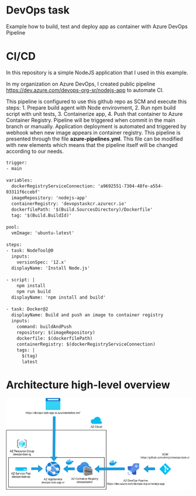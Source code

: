 # DevOps task
Example how to build, test and deploy app as container with Azure DevOps Pipeline

# CI/CD
In this repository is a simple NodeJS application that I used in this example. 

In my organization on Azure DevOps, I created public pipeline https://dev.azure.com/devops-org-sr/nodejs-app to automate CI. 

This pipeline is configured to use this github repo as SCM and execute this steps: 1. Prepare build agent with Node envirovment, 2. Run npm build script with unit tests, 3. Containerize app, 4. Push that container to Azure Container Registry. Pipeline will be triggered when commit in the main branch or manually. Application deployment is automated and triggered by webhook when new image appears in container registry.
This pipeline is presented through the file **azure-pipelines.yml**. This file can be modified with new elements which means that the pipeline itself will be changed according to our needs.

```
trigger:
- main

variables:
  dockerRegistryServiceConnection: 'a9692551-7304-48fe-a554-03311f6ccebf'
  imageRepository: 'nodejs-app'
  containerRegistry: 'devopstaskcr.azurecr.io'
  dockerfilePath: '$(Build.SourcesDirectory)/Dockerfile'
  tag: '$(Build.BuildId)'

pool:
  vmImage: 'ubuntu-latest'

steps:
- task: NodeTool@0
  inputs:
    versionSpec: '12.x'
  displayName: 'Install Node.js'

- script: |
    npm install
    npm run build
  displayName: 'npm install and build'

- task: Docker@2
  displayName: Build and push an image to container registry
  inputs:
    command: buildAndPush
    repository: $(imageRepository)
    dockerfile: $(dockerfilePath)
    containerRegistry: $(dockerRegistryServiceConnection)
    tags: |
      $(tag)
      latest
```

# Architecture high-level overview

![Home Infrastructure Diagram](https://raw.githubusercontent.com/ehrnjic/devops-task-sr/main/doc/devops-task-sr.png)
